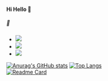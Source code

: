 #### Hi Hello 👋
##### 🌱
- <img src="https://img.shields.io/badge/React-61DAFB?style=flat-square&logo=React&logoColor=white"/>
- <img src="https://img.shields.io/badge/Javascript-F7DF1E?style=flat-square&logo=Javascript&logoColor=white"/>
- <img src="https://img.shields.io/badge/Typescript-3178C6?style=flat-square&logo=Typescript&logoColor=white"/>

<!--
**l0u0h0/l0u0h0** is a ✨ _special_ ✨ repository because its `README.md` (this file) appears on your GitHub profile.

Here are some ideas to get you started:

- 🔭 I’m currently working on ...
- 🌱 I’m currently learning ...
- 👯 I’m looking to collaborate on ...
- 🤔 I’m looking for help with ...
- 💬 Ask me about ...
- 📫 How to reach me: ...
- 😄 Pronouns: ...
- ⚡ Fun fact: ...
-->

[![Anurag's GitHub stats](https://github-readme-stats.vercel.app/api?username=l0u0h0&show_icons=true&theme=onedark)](https://github.com/anuraghazra/github-readme-stats)
[![Top Langs](https://github-readme-stats.vercel.app/api/top-langs/?username=l0u0h0&layout=compact&theme=onedark)](https://github.com/anuraghazra/github-readme-stats)  
[![Readme Card](https://github-readme-stats.vercel.app/api/pin/?username=l0u0h0&repo=2022_capstone&show_owner=true&theme=onedark)](https://github.com/anuraghazra/github-readme-stats)
